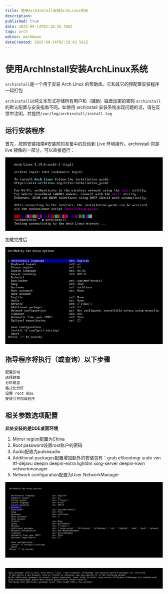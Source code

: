 ```yaml
---
title: 使用ArchInstall安装ArchLinux系统
description: 
published: true
date: 2022-09-14T03:18:55.766Z
tags: arch
editor: markdown
dateCreated: 2022-09-14T02:18:42.542Z
---
```


# 使用ArchInstall安装ArchLinux系统
`archinstall`是一个用于安装 Arch Linux 的帮助库。它和其它的预配置安装程序一起打包

`archinstall`以纯文本形式存储所有用户和（辅助）磁盘加密的密码
`archinstall`的默认配置与安装指南不同。如使用 archinstall 安装系统出现问题的话，请在反馈中注明，并提供`/var/log/archinstall/install.log`

## 运行安装程序
首先，按照安装指南#安装前的准备中的启动到 Live 环境操作。archinstall 包是 live 镜像的一部分，可以直接运行：


![2022-9-14_84223.png](/2022-9-14_84223.png)

加载完成后

![2022-9-14_96134.png](/2022-9-14_96134.png)

## 指导程序将执行（或查询）以下步骤
```
配置区域
选择镜像
分区磁盘
格式化分区
设置 root 密码
安装引导加载程序
```

## 相关参数选项配置

**此处安装的是DDE桌面环境**

1. Mirror region配置为China
2. Root password设置root账户的密码
3. Audio配置为pulseaudio
4. Additional packages配置增加额外的安装包有：grub efibootmgr sudo vim ttf-dejavu deepin deepin-extra lightdm xorg-server deepin-kwin networkmanager
5. Network configuration配置为User NetworkManager



![2022-9-14_31335.png](/2022-9-14_31335.png)

## 
![2022-9-14_1790.png](/2022-9-14_1790.png)